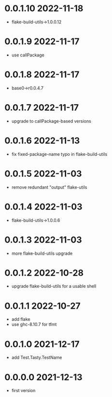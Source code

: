 0.0.1.10 2022-11-18
===================
- flake-build-utils->1.0.0.12

0.0.1.9 2022-11-17
==================
- use callPackage

0.0.1.8 2022-11-17
==================
- base0->r0.0.4.7

0.0.1.7 2022-11-17
==================
- upgrade to callPackage-based versions

0.0.1.6 2022-11-13
==================
- fix fixed-package-name typo in flake-build-utils

0.0.1.5 2022-11-03
==================
- remove redundant "output" flake-utils

0.0.1.4 2022-11-03
==================
- flake-build-utils->1.0.0.6

0.0.1.3 2022-11-03
==================
- more flake-build-utils upgrade

0.0.1.2 2022-10-28
==================
- upgrade flake-build-utils for a usable shell

0.0.1.1 2022-10-27
==================
- add flake
- use ghc-8.10.7 for tfmt

0.0.1.0 2021-12-17
==================
- add Test.Tasty.TestName

0.0.0.0 2021-12-13
==================
- first version
